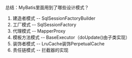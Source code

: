 总结：MyBatis里面用到了哪些设计模式？

1. 建造者模式 -- SqlSessionFactoryBuilder
2. 工厂模式 -- SqlSessionFactory
3. 代理模式 -- MapperProxy
4. 模板方法模式 -- BaseExecutor（doUpdate()由子类实现）
5. 装饰者模式 -- LruCache装饰PerpetualCache
6. 责任链模式 -- 拦截器的实现
